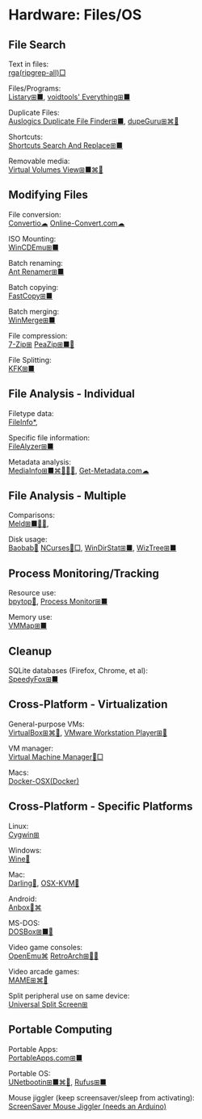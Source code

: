 # Hardware: Files/OS

## File Search

Text in files:  
[rga(ripgrep-all)□](https://github.com/phiresky/ripgrep-all)

Files/Programs:  
[Listary⊞■](https://www.listary.com/),
[voidtools' Everything⊞■](https://www.voidtools.com/)

Duplicate Files:  
[Auslogics Duplicate File Finder⊞■](https://www.auslogics.com/en/software/duplicate-file-finder/),
[dupeGuru⊞⌘🐧](https://dupeguru.voltaicideas.net/)

Shortcuts:  
[Shortcuts Search And Replace⊞■](http://jacquelin.potier.free.fr/ShortcutsSearchAndReplace/)

Removable media:  
[Virtual Volumes View⊞■⌘🐧](http://vvvapp.sourceforge.net/)

## Modifying Files

File conversion:  
[Convertio☁](https://convertio.co/)
[Online-Convert.com☁](https://www.online-convert.com/)

ISO Mounting:  
[WinCDEmu⊞■](http://wincdemu.sysprogs.org/)

Batch renaming:  
[Ant Renamer️⊞■](https://www.antp.be/software/renamer)

Batch copying:  
[FastCopy⊞■](https://fastcopy.jp/en/)

Batch merging:  
[WinMerge⊞■](https://winmerge.org/)

File compression:  
[7-Zip⊞](https://www.7-zip.org/)
[PeaZip⊞■🐧](https://www.peazip.org/)

File Splitting:  
[KFK⊞■](https://kcsoftwares.com/?kfk)

## File Analysis - Individual

Filetype data:  
[FileInfo*](https://fileinfo.com/),

Specific file information:  
[FileAlyzer⊞■](https://www.safer-networking.org/products/filealyzer/)

Metadata analysis:  
[MediaInfo⊞■⌘🐧🍎🤖](https://mediaarea.net/en/MediaInfo),
[Get-Metadata.com☁](https://www.get-metadata.com/)

## File Analysis - Multiple

Comparisons:  
[Meld⊞■🐧🤖](https://meldmerge.org/),

Disk usage:  
[Baobab🐧](http://www.marzocca.net/linux/baobab/)
[NCurses🐧□](https://dev.yorhel.nl/ncdu),
[WinDirStat⊞■](https://windirstat.net/),
[WizTree⊞■](https://wiztreefree.com/)

## Process Monitoring/Tracking

Resource use:  
[bpytop🐧](https://github.com/aristocratos/bpytop),
[Process Monitor⊞■](https://docs.microsoft.com/en-us/sysinternals/downloads/procmon)

Memory use:  
[VMMap⊞■](https://docs.microsoft.com/en-us/sysinternals/downloads/vmmap)

## Cleanup

SQLite databases (Firefox, Chrome, et al):  
[SpeedyFox⊞■](https://www.crystalidea.com/speedyfox)

## Cross-Platform - Virtualization

General-purpose VMs:  
[VirtualBox⊞⌘🐧](https://www.virtualbox.org/),
[VMware Workstation Player⊞🐧](https://www.vmware.com/products/workstation-player.html)

VM manager:  
[Virtual Machine Manager🐧□](https://virt-manager.org/)

Macs:  
[Docker-OSX(Docker)](https://github.com/sickcodes/Docker-OSX)

## Cross-Platform - Specific Platforms

Linux:  
[Cygwin⊞](https://www.cygwin.com/)

Windows:  
[Wine🐧](https://www.winehq.org/)

Mac:  
[Darling🐧](https://www.darlinghq.org/),
[OSX-KVM🐧](https://github.com/kholia/OSX-KVM)

Android:  
[Anbox🐧⌘](https://anbox.io/)

MS-DOS:  
[DOSBox⊞■🐧](https://www.dosbox.com/)

Video game consoles:  
[OpenEmu⌘](https://openemu.org/)
[RetroArch⊞🐧🤖](https://www.retroarch.com/)

Video arcade games:  
[MAME⊞⌘🐧](https://www.mamedev.org/)

Split peripheral use on same device:  
[Universal Split Screen⊞](https://universalsplitscreen.github.io/)

## Portable Computing

Portable Apps:  
[PortableApps.com⊞■](https://portableapps.com/)

Portable OS:  
[UNetbootin⊞■⌘🐧](https://unetbootin.github.io/),
[Rufus⊞■](https://rufus.ie/)

Mouse jiggler (keep screensaver/sleep from activating):  
[ScreenSaver Mouse Jiggler (needs an Arduino)](https://github.com/nshadov/screensaver-mouse-jiggler)
